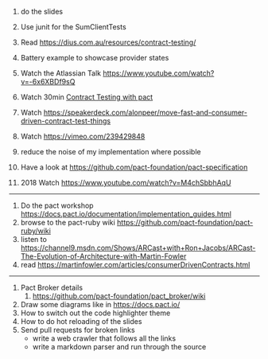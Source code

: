 1. do the slides
1. Use junit for the SumClientTests

1. Read https://dius.com.au/resources/contract-testing/
1. Battery example to showcase provider states
1. Watch the Atlassian Talk  https://www.youtube.com/watch?v=-6x6XBDf9sQ
1. Watch 30min [Contract Testing with pact](https://www.youtube.com/watch?v=A5D6wcPK8Ig)
1. Watch https://speakerdeck.com/alonpeer/move-fast-and-consumer-driven-contract-test-things
1. Watch https://vimeo.com/239429848
1. reduce the noise of my implementation where possible
1. Have a look at https://github.com/pact-foundation/pact-specification
1. 2018 Watch https://www.youtube.com/watch?v=M4chSbbhAqU

---

1. Do the pact workshop https://docs.pact.io/documentation/implementation_guides.html
1. browse to the pact-ruby wiki https://github.com/pact-foundation/pact-ruby/wiki
1. listen to https://channel9.msdn.com/Shows/ARCast+with+Ron+Jacobs/ARCast-The-Evolution-of-Architecture-with-Martin-Fowler
1. read https://martinfowler.com/articles/consumerDrivenContracts.html

---

1. Pact Broker details
   1. https://github.com/pact-foundation/pact_broker/wiki
1. Draw some diagrams like in https://docs.pact.io/
1. How to switch out the code highlighter theme
1. How to do hot reloading of the slides
1. Send pull requests for broken links
   - write a web crawler that follows all the links
   - write a markdown parser and run through the source